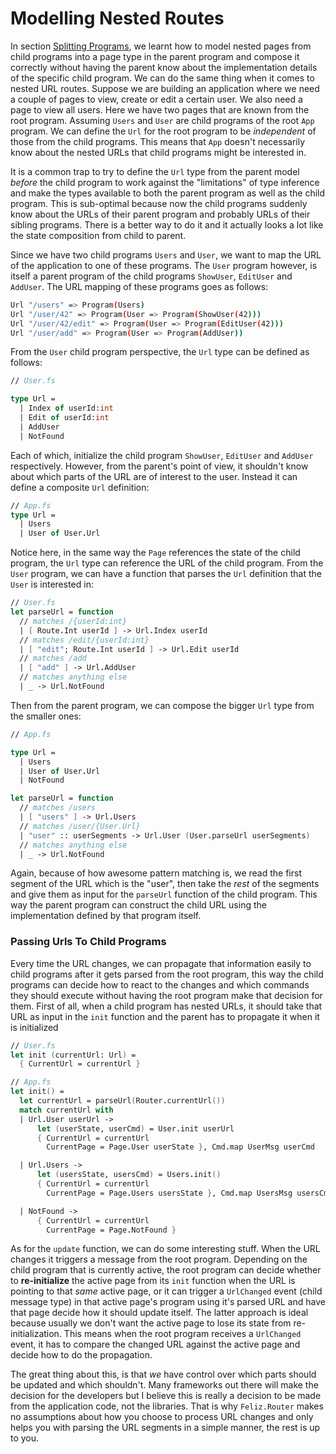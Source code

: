 # Modelling Nested Routes

In section [Splitting Programs](splitting-programs), we learnt how to model nested pages from child programs into a page type in the parent program and compose it correctly without having the parent know about the implementation details of the specific child program. We can do the same thing when it comes to nested URL routes. Suppose we are building an application where we need a couple of pages to view, create or edit a certain user. We also need a page to view all users. Here we have two pages that are known from the root program. Assuming `Users` and `User` are child programs of the root `App` program. We can define the `Url` for the root program to be *independent* of those from the child programs. This means that `App` doesn't necessarily know about the nested URLs that child programs might be interested in.

It is a common trap to try to define the `Url` type from the parent model *before* the child program to work against the "limitations" of type inference and make the types available to both the parent program as well as the child program. This is sub-optimal because now the child programs suddenly know about the URLs of their parent program and probably URLs of their sibling programs. There is a better way to do it and it actually looks a lot like the state composition from child to parent.

Since we have two child programs `Users` and `User`, we want to map the URL of the application to one of these programs. The `User` program however, is itself a parent program of the child programs `ShowUser`, `EditUser` and `AddUser`. The URL mapping of these programs goes as follows:
```bash
Url "/users" => Program(Users)
Url "/user/42" => Program(User => Program(ShowUser(42)))
Url "/user/42/edit" => Program(User => Program(EditUser(42)))
Url "/user/add" => Program(User => Program(AddUser))
```
From the `User` child program perspective, the `Url` type can be defined as follows:
```fsharp
// User.fs

type Url =
  | Index of userId:int
  | Edit of userId:int
  | AddUser
  | NotFound
```
Each of which, initialize the child program `ShowUser`, `EditUser` and `AddUser` respectively. However, from the parent's point of view, it shouldn't know about which parts of the URL are of interest to the user. Instead it can define a composite `Url` definition:

```fsharp
// App.fs
type Url =
  | Users
  | User of User.Url
```
Notice here, in the same way the `Page` references the state of the child program, the `Url` type can reference the URL of the child program. From the `User` program, we can have a function that parses the `Url` definition that the `User` is interested in:
```fsharp
// User.fs
let parseUrl = function
  // matches /{userId:int}
  | [ Route.Int userId ] -> Url.Index userId
  // matches /edit/{userId:int}
  | [ "edit"; Route.Int userId ] -> Url.Edit userId
  // matches /add
  | [ "add" ] -> Url.AddUser
  // matches anything else
  | _ -> Url.NotFound
```
Then from the parent program, we can compose the bigger `Url` type from the smaller ones:
```fsharp {highlight: [12]}
// App.fs

type Url =
  | Users
  | User of User.Url
  | NotFound

let parseUrl = function
  // matches /users
  | [ "users" ] -> Url.Users
  // matches /user/{User.Url}
  | "user" :: userSegments -> Url.User (User.parseUrl userSegments)
  // matches anything else
  | _ -> Url.NotFound
```
Again, because of how awesome pattern matching is, we read the first segment of the URL which is the "user", then take the *rest* of the segments and give them as input for the `parseUrl` function of the child program. This way the parent program can construct the child URL using the implementation defined by that program itself.

### Passing Urls To Child Programs

Every time the URL changes, we can propagate that information easily to child programs after it gets parsed from the root program, this way the child programs can decide how to react to the changes and which commands they should execute without having the root program make that decision for them. First of all, when a child program has nested URLs, it should take that URL as input in the `init` function and the parent has to propagate it when it is initialized
```fsharp {highlight: ['10-12']}
// User.fs
let init (currentUrl: Url) =
  { CurrentUrl = currentUrl }

// App.fs
let init() =
  let currentUrl = parseUrl(Router.currentUrl())
  match currentUrl with
  | Url.User userUrl ->
      let (userState, userCmd) = User.init userUrl
      { CurrentUrl = currentUrl
        CurrentPage = Page.User userState }, Cmd.map UserMsg userCmd

  | Url.Users ->
      let (usersState, usersCmd) = Users.init()
      { CurrentUrl = currentUrl
        CurrentPage = Page.Users usersState }, Cmd.map UsersMsg usersCmd

  | NotFound ->
      { CurrentUrl = currentUrl
        CurrentPage = Page.NotFound }
```
As for the `update` function, we can do some interesting stuff. When the URL changes it triggers a message from the root program. Depending on the child program that is currently active, the root program can decide whether to **re-initialize** the active page from its `init` function when the URL is pointing to that *same* active page, or it can trigger a `UrlChanged` event (child message type) in that active page's program using it's parsed URL and have that page decide how it should update itself. The latter approach is ideal because usually we don't want the active page to lose its state from re-initialization. This means when the root program receives a `UrlChanged` event, it has to compare the changed URL against the active page and decide how to do the propagation.

The great thing about this, is that *we* have control over which parts should be updated and which shouldn't. Many frameworks out there will make the decision for the developers but I believe this is really a decision to be made from the application code, not the libraries. That is why `Feliz.Router` makes no assumptions about how you choose to process URL changes and only helps you with parsing the URL segments in a simple manner, the rest is up to you.
